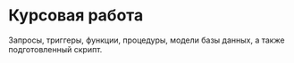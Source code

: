 # Курсовая работа
Запросы, триггеры, функции, процедуры, модели базы данных, а также подготовленный скрипт.
